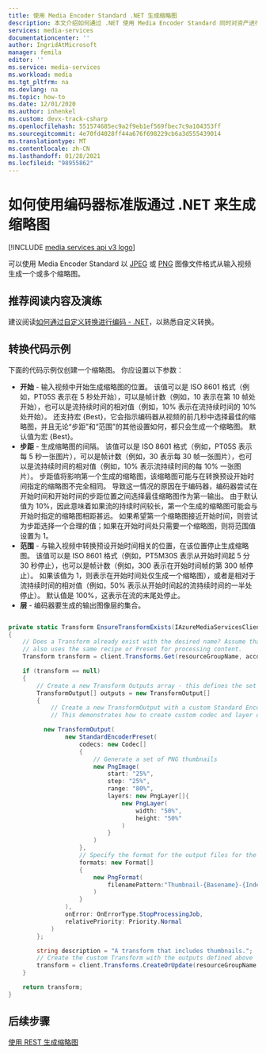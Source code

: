 ```yaml
---
title: 使用 Media Encoder Standard .NET 生成缩略图
description: 本文介绍如何通过 .NET 使用 Media Encoder Standard 同时对资产进行编码和生成缩略图。
services: media-services
documentationcenter: ''
author: IngridAtMicrosoft
manager: femila
editor: ''
ms.service: media-services
ms.workload: media
ms.tgt_pltfrm: na
ms.devlang: na
ms.topic: how-to
ms.date: 12/01/2020
ms.author: inhenkel
ms.custom: devx-track-csharp
ms.openlocfilehash: 551574685ec9a2f9eb1ef569fbec7c9a104353ff
ms.sourcegitcommit: 4e70fd4028ff44a676f698229cb6a3d555439014
ms.translationtype: MT
ms.contentlocale: zh-CN
ms.lasthandoff: 01/28/2021
ms.locfileid: "98955862"
---
```

# <a name="how-to-generate-thumbnails-using-encoder-standard-with-net"></a>如何使用编码器标准版通过 .NET 来生成缩略图

[!INCLUDE [media services api v3 logo](./includes/v3-hr.md)]

可以使用 Media Encoder Standard 以 [JPEG](https://en.wikipedia.org/wiki/JPEG) 或 [PNG](https://en.wikipedia.org/wiki/Portable_Network_Graphics) 图像文件格式从输入视频生成一个或多个缩略图。

## <a name="recommended-reading-and-practice"></a>推荐阅读内容及演练

建议阅读[如何通过自定义转换进行编码 - .NET](customize-encoder-presets-how-to.md)，以熟悉自定义转换。

## <a name="transform-code-example"></a>转换代码示例

下面的代码示例仅创建一个缩略图。  你应设置以下参数：

- **开始** - 输入视频中开始生成缩略图的位置。 该值可以是 ISO 8601 格式（例如，PT05S 表示在 5 秒处开始），可以是帧计数（例如，10 表示在第 10 帧处开始），也可以是流持续时间的相对值（例如，10% 表示在流持续时间的 10% 处开始）。 还支持宏 {Best}，它会指示编码器从视频的前几秒中选择最佳的缩略图，并且无论“步距”和“范围”的其他设置如何，都只会生成一个缩略图。 默认值为宏 {Best}。
- **步距** - 生成缩略图的间隔。 该值可以是 ISO 8601 格式（例如，PT05S 表示每 5 秒一张图片），可以是帧计数（例如，30 表示每 30 帧一张图片），也可以是流持续时间的相对值（例如，10% 表示流持续时间的每 10% 一张图片）。 步距值将影响第一个生成的缩略图，该缩略图可能与在转换预设开始时间指定的缩略图不完全相同。 导致这一情况的原因在于编码器，编码器尝试在开始时间和开始时间的步距位置之间选择最佳缩略图作为第一输出。 由于默认值为 10%，因此意味着如果流的持续时间较长，第一个生成的缩略图可能会与开始时指定的缩略图相距甚远。 如果希望第一个缩略图接近开始时间，则尝试为步距选择一个合理的值；如果在开始时间处只需要一个缩略图，则将范围值设置为 1。
- **范围** - 与输入视频中转换预设开始时间相关的位置，在该位置停止生成缩略图。 该值可以是 ISO 8601 格式（例如，PT5M30S 表示从开始时间起 5 分 30 秒停止），也可以是帧计数（例如，300 表示在开始时间帧的第 300 帧停止）。 如果该值为 1，则表示在开始时间处仅生成一个缩略图），或者是相对于流持续时间的相对值（例如，50% 表示从开始时间起的流持续时间的一半处停止）。 默认值是 100%，这表示在流的末尾处停止。
- **层** - 编码器要生成的输出图像层的集合。

```csharp

private static Transform EnsureTransformExists(IAzureMediaServicesClient client, string resourceGroupName, string accountName, string transformName)
{
    // Does a Transform already exist with the desired name? Assume that an existing Transform with the desired name
    // also uses the same recipe or Preset for processing content.
    Transform transform = client.Transforms.Get(resourceGroupName, accountName, transformName);

    if (transform == null)
    {
        // Create a new Transform Outputs array - this defines the set of outputs for the Transform
        TransformOutput[] outputs = new TransformOutput[]
        {
            // Create a new TransformOutput with a custom Standard Encoder Preset
            // This demonstrates how to create custom codec and layer output settings

          new TransformOutput(
                new StandardEncoderPreset(
                    codecs: new Codec[]
                    {
                        // Generate a set of PNG thumbnails
                        new PngImage(
                            start: "25%",
                            step: "25%",
                            range: "80%",
                            layers: new PngLayer[]{
                                new PngLayer(
                                    width: "50%",
                                    height: "50%"
                                )
                            }
                        )
                    },
                    // Specify the format for the output files for the thumbnails
                    formats: new Format[]
                    {
                        new PngFormat(
                            filenamePattern:"Thumbnail-{Basename}-{Index}{Extension}"
                        )
                    }
                ),
                onError: OnErrorType.StopProcessingJob,
                relativePriority: Priority.Normal
            )
        };

        string description = "A transform that includes thumbnails.";
        // Create the custom Transform with the outputs defined above
        transform = client.Transforms.CreateOrUpdate(resourceGroupName, accountName, transformName, outputs, description);
    }

    return transform;
}
```

## <a name="next-steps"></a>后续步骤
[使用 REST 生成缩略图](media-services-generate-thumbnails-rest.md)

